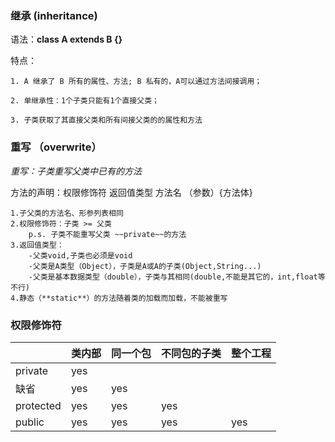 
### 继承  (inheritance)
语法：**class A extends B {}**

特点：
  
    1. A 继承了 B 所有的属性、方法; B 私有的，A可以通过方法间接调用；
    
    2. 单继承性：1个子类只能有1个直接父类；
    
    3. 子类获取了其直接父类和所有间接父类的的属性和方法
          
### 重写  （overwrite）
*重写：子类重写父类中已有的方法*

方法的声明：权限修饰符 返回值类型 方法名 （参数）{方法体}

    1.子父类的方法名、形参列表相同
    2.权限修饰符：子类 >= 父类
        p.s. 子类不能重写父类 ~~private~~的方法
    3.返回值类型：
        -父类void,子类也必须是void
        -父类是A类型（Object），子类是A或A的子类(Object,String...)
        -父类是基本数据类型（double），子类与其相同(double,不能是其它的，int,float等不行)
    4.静态（**static**）的方法随着类的加载而加载，不能被重写
    
### 权限修饰符
|       |类内部|同一个包|不同包的子类|整个工程|
|  ---  |  ----| ---|---- | ---|
|private |  yes   |    |     |    |
|缺省 |   yes  |  yes  |     |    |
|protected |   yes  |  yes  |  yes   |    |
|public |   yes  |  yes  |  yes   |  yes  |        

